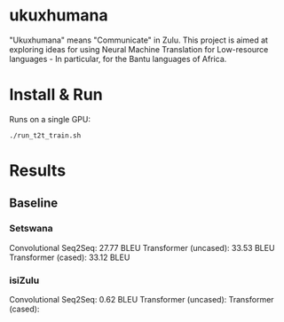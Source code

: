 # ukuxhumana

"Ukuxhumana" means "Communicate" in Zulu. This project is aimed at exploring ideas for using Neural Machine Translation for Low-resource languages - In particular, for the Bantu languages of Africa.

# Install & Run

Runs on a single GPU:

`./run_t2t_train.sh`

# Results
## Baseline 
### Setswana
Convolutional Seq2Seq: 27.77 BLEU
Transformer (uncased): 33.53 BLEU
Transformer (cased): 33.12 BLEU

### isiZulu
Convolutional Seq2Seq: 0.62 BLEU
Transformer (uncased): 
Transformer (cased): 